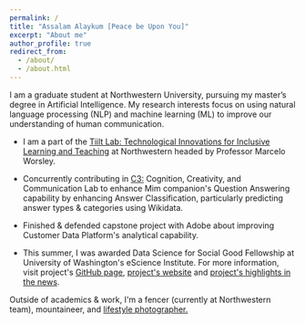```yaml
---
permalink: /
title: "Assalam Alaykum [Peace be Upon You]"
excerpt: "About me"
author_profile: true
redirect_from: 
  - /about/
  - /about.html
---
```



I am a graduate student at Northwestern University, pursuing my master’s degree in Artificial Intelligence. My research interests focus on using natural language processing (NLP) and machine learning (ML) to improve our understanding of human communication. 

* I am a part of the [Tiilt Lab: Technological Innovations for Inclusive Learning and Teaching](https://tiilt.northwestern.edu) at Northwestern headed by Professor Marcelo Worsley.

* Concurrently contributing in [C3:](https://c3lab.northwestern.edu) Cognition, Creativity, and Communication Lab to enhance Mim companion's Question Answering capability by enhancing Answer Classification, particularly predicting answer types & categories using Wikidata.

* Finished & defended capstone project with Adobe about improving Customer Data Platform's analytical capability.

* This summer, I was awarded Data Science for Social Good Fellowship at University of Washington's eScience Institute. For more information, visit project's [GitHub page](https://lnkd.in/gGPDA6sa), [project's website](https://lnkd.in/g5wNRmRY) and [project's highlights in the news](https://lnkd.in/gKunGhyS).

Outside of academics & work, I'm a fencer (currently at Northwestern team), mountaineer, and [lifestyle photographer.](https://apps.apple.com/US/app/id588013838?mt=8) 


